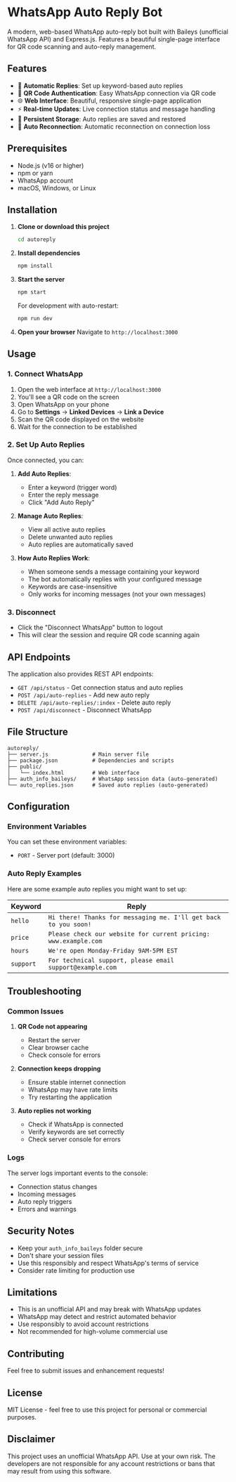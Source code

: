 # WhatsApp Auto Reply Bot

A modern, web-based WhatsApp auto-reply bot built with Baileys (unofficial WhatsApp API) and Express.js. Features a beautiful single-page interface for QR code scanning and auto-reply management.

## Features

- 🤖 **Automatic Replies**: Set up keyword-based auto replies
- 📱 **QR Code Authentication**: Easy WhatsApp connection via QR code
- 🌐 **Web Interface**: Beautiful, responsive single-page application
- ⚡ **Real-time Updates**: Live connection status and message handling
- 💾 **Persistent Storage**: Auto replies are saved and restored
- 🔄 **Auto Reconnection**: Automatic reconnection on connection loss

## Prerequisites

- Node.js (v16 or higher)
- npm or yarn
- WhatsApp account
- macOS, Windows, or Linux

## Installation

1. **Clone or download this project**
   ```bash
   cd autoreply
   ```

2. **Install dependencies**
   ```bash
   npm install
   ```

3. **Start the server**
   ```bash
   npm start
   ```

   For development with auto-restart:
   ```bash
   npm run dev
   ```

4. **Open your browser**
   Navigate to `http://localhost:3000`

## Usage

### 1. Connect WhatsApp

1. Open the web interface at `http://localhost:3000`
2. You'll see a QR code on the screen
3. Open WhatsApp on your phone
4. Go to **Settings** → **Linked Devices** → **Link a Device**
5. Scan the QR code displayed on the website
6. Wait for the connection to be established

### 2. Set Up Auto Replies

Once connected, you can:

1. **Add Auto Replies**:
   - Enter a keyword (trigger word)
   - Enter the reply message
   - Click "Add Auto Reply"

2. **Manage Auto Replies**:
   - View all active auto replies
   - Delete unwanted auto replies
   - Auto replies are automatically saved

3. **How Auto Replies Work**:
   - When someone sends a message containing your keyword
   - The bot automatically replies with your configured message
   - Keywords are case-insensitive
   - Only works for incoming messages (not your own messages)

### 3. Disconnect

- Click the "Disconnect WhatsApp" button to logout
- This will clear the session and require QR code scanning again

## API Endpoints

The application also provides REST API endpoints:

- `GET /api/status` - Get connection status and auto replies
- `POST /api/auto-replies` - Add new auto reply
- `DELETE /api/auto-replies/:index` - Delete auto reply
- `POST /api/disconnect` - Disconnect WhatsApp

## File Structure

```
autoreply/
├── server.js              # Main server file
├── package.json           # Dependencies and scripts
├── public/
│   └── index.html         # Web interface
├── auth_info_baileys/     # WhatsApp session data (auto-generated)
└── auto_replies.json      # Saved auto replies (auto-generated)
```

## Configuration

### Environment Variables

You can set these environment variables:

- `PORT` - Server port (default: 3000)

### Auto Reply Examples

Here are some example auto replies you might want to set up:

| Keyword | Reply |
|---------|-------|
| `hello` | `Hi there! Thanks for messaging me. I'll get back to you soon!` |
| `price` | `Please check our website for current pricing: www.example.com` |
| `hours` | `We're open Monday-Friday 9AM-5PM EST` |
| `support` | `For technical support, please email support@example.com` |

## Troubleshooting

### Common Issues

1. **QR Code not appearing**
   - Restart the server
   - Clear browser cache
   - Check console for errors

2. **Connection keeps dropping**
   - Ensure stable internet connection
   - WhatsApp may have rate limits
   - Try restarting the application

3. **Auto replies not working**
   - Check if WhatsApp is connected
   - Verify keywords are set correctly
   - Check server console for errors

### Logs

The server logs important events to the console:
- Connection status changes
- Incoming messages
- Auto reply triggers
- Errors and warnings

## Security Notes

- Keep your `auth_info_baileys` folder secure
- Don't share your session files
- Use this responsibly and respect WhatsApp's terms of service
- Consider rate limiting for production use

## Limitations

- This is an unofficial API and may break with WhatsApp updates
- WhatsApp may detect and restrict automated behavior
- Use responsibly to avoid account restrictions
- Not recommended for high-volume commercial use

## Contributing

Feel free to submit issues and enhancement requests!

## License

MIT License - feel free to use this project for personal or commercial purposes.

## Disclaimer

This project uses an unofficial WhatsApp API. Use at your own risk. The developers are not responsible for any account restrictions or bans that may result from using this software.